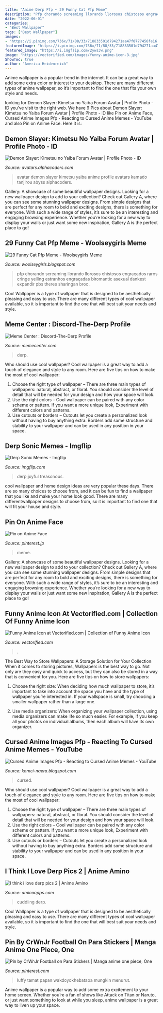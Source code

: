 ```yaml
---
title: "Anime Derp Pfp ~ 29 Funny Cat Pfp Meme"
description: "Pfp chorando screaming llorando llorosos chistosos engraçados raros cringe yelling estranhos engraçadas biromantic asexual dankest expandir pbs theres sharingan broo"
date: "2022-06-01"
categories:
- "Best Wallpaper"
tags: ["Best Wallpaper"]
images:
- "https://i.pinimg.com/736x/71/88/33/718833501d794271aa47f8777456fe16.jpg"
featuredImage: "https://i.pinimg.com/736x/71/88/33/718833501d794271aa47f8777456fe16.jpg"
featured_image: "https://i.imgflip.com/2yws3w.png"
image: "https://vectorified.com/images/funny-anime-icon-3.jpg"
ShowToc: true
author: "America Heidenreich"
---
```



Anime wallpaper is a popular trend in the internet. It can be a great way to add some extra color or interest to your desktop. There are many different types of anime wallpaper, so it’s important to find the one that fits your own style and needs.

	

		
looking for Demon Slayer: Kimetsu no Yaiba Forum Avatar | Profile Photo - ID you've visit to the right web. We have 9 Pics about Demon Slayer: Kimetsu no Yaiba Forum Avatar | Profile Photo - ID like Pin on Anime Face, Cursed Anime Images Pfp - Reacting to Cursed Anime Memes - YouTube and also Pin on Anime Face. Here it is:
		
    
## Demon Slayer: Kimetsu No Yaiba Forum Avatar | Profile Photo - ID

<img loading=lazy src="https://avatarfiles.alphacoders.com/201/201538.jpg" onerror="this.onerror=null;this.src='https://tse2.mm.bing.net/th?id=OIP.wmeqiCgtREJBL7p50QqEOwHaHa&amp;pid=15.1';" alt="Demon Slayer: Kimetsu no Yaiba Forum Avatar | Profile Photo - ID">

_Source: avatars.alphacoders.com_

>avatar demon slayer kimetsu yaiba anime profile avatars kamado tanjirou abyss alphacoders. 

	

Gallery: A showcase of some beautiful wallpaper designs.
Looking for a new wallpaper design to add to your collection? Check out Gallery A, where you can see some stunning wallpaper designs. From simple designs that are perfect for any room to bold and exciting designs, there is something for everyone. With such a wide range of styles, it’s sure to be an interesting and engaging browsing experience. Whether you’re looking for a new way to display your walls or just want some new inspiration, Gallery A is the perfect place to go!





	
	
    
## 29 Funny Cat Pfp Meme - Woolseygirls Meme

<img loading=lazy src="https://i.pinimg.com/originals/91/b5/c6/91b5c6d0a7c61b5e6ac1cc96e69a2764.jpg" onerror="this.onerror=null;this.src='https://tse2.mm.bing.net/th?id=OIP.hmqlo58ArI1_yhfk7_qbrgHaHC&amp;pid=15.1';" alt="29 Funny Cat Pfp Meme - Woolseygirls Meme">

_Source: woolseygirls.blogspot.com_

>pfp chorando screaming llorando llorosos chistosos engraçados raros cringe yelling estranhos engraçadas biromantic asexual dankest expandir pbs theres sharingan broo. 

	

Cool Wallpaper is a type of wallpaper that is designed to be aesthetically pleasing and easy to use. There are many different types of cool wallpaper available, so it is important to find the one that will best suit your needs and style.

    
## Meme Center : Discord-The-Derp Profile

<img loading=lazy src="https://img.memecdn.com/hey-look-at-my-cosplay_fb_2634689.jpg" onerror="this.onerror=null;this.src='https://tse3.mm.bing.net/th?id=OIP.fsQmZdrn1TL8CrKAGEMi0QAAAA&amp;pid=15.1';" alt="Meme Center : Discord-The-Derp Profile">

_Source: memecenter.com_

>derp. 

	

Who should use cool wallpaper?
Cool wallpaper is a great way to add a touch of elegance and style to any room. Here are five tips on how to make the most of cool wallpaper: 
1) Choose the right type of wallpaper – There are three main types of wallpapers: natural, abstract, or floral. You should consider the level of detail that will be needed for your design and how your space will look. 
2) Use the right colors – Cool wallpaper can be paired with any color scheme or pattern. If you want a more unique look, Experiment with different colors and patterns. 
3) Use cutouts or borders – Cutouts let you create a personalized look without having to buy anything extra. Borders add some structure and stability to your wallpaper and can be used in any position in your space.

    
## Derp Sonic Memes - Imgflip

<img loading=lazy src="https://i.imgflip.com/2yws3w.png" onerror="this.onerror=null;this.src='https://tse3.mm.bing.net/th?id=OIP.ZfWKmIpEqAxHC_qZSywuQwHaGn&amp;pid=15.1';" alt="Derp Sonic Memes - Imgflip">

_Source: imgflip.com_

>derp joyful treasonous. 

	

cool wallpaper and home design ideas are very popular these days. There are so many choices to choose from, and it can be fun to find a wallpaper that you like and make your home look good. There are many differentwallpaper designs to choose from, so it is important to find one that will fit your house and style.

    
## Pin On Anime Face

<img loading=lazy src="https://i.pinimg.com/originals/47/7b/6b/477b6b16f9612182336369608dc58392.jpg" onerror="this.onerror=null;this.src='https://tse3.mm.bing.net/th?id=OIP.U7YH8AnnQEFXvXKYkhgTfwHaHa&amp;pid=15.1';" alt="Pin on Anime Face">

_Source: pinterest.jp_

>meme. 

	

Gallery: A showcase of some beautiful wallpaper designs.
Looking for a new wallpaper design to add to your collection? Check out Gallery A, where you can see some stunning wallpaper designs. From simple designs that are perfect for any room to bold and exciting designs, there is something for everyone. With such a wide range of styles, it’s sure to be an interesting and engaging browsing experience. Whether you’re looking for a new way to display your walls or just want some new inspiration, Gallery A is the perfect place to go!





	
	
    
## Funny Anime Icon At Vectorified.com | Collection Of Funny Anime Icon

<img loading=lazy src="https://vectorified.com/images/funny-anime-icon-3.jpg" onerror="this.onerror=null;this.src='https://tse4.mm.bing.net/th?id=OIP.lhLB7qaRWwkavR-Q5xeRIQAAAA&amp;pid=15.1';" alt="Funny Anime Icon at Vectorified.com | Collection of Funny Anime Icon">

_Source: vectorified.com_

>. 

	

The Best Way to Store Wallpapers: A Storage Solution for Your Collection
When it comes to storing pictures, Wallpapers is the best way to go. Not only are they easy and quick to access, but they can also be stored in a way that is convenient for you. Here are five tips on how to store wallpapers:
1) Choose the right size: When deciding how much wallpaper to store, it’s important to take into account the space you have and the type of wallpaper you’re interested in. If your wallspace is small, try choosing a smaller wallpaper rather than a large one.

2) Use media organizers: When organizing your wallpaper collection, using media organizers can make life so much easier. For example, if you keep all your photos on individual albums, then each album will have its own organizer.

    
## Cursed Anime Images Pfp - Reacting To Cursed Anime Memes - YouTube

<img loading=lazy src="https://lh6.googleusercontent.com/proxy/ioVmOtt37TLWT2bxSxxZCuJpUUAa9KL-MYqOhKgwKnIjGuTY-gL5eIoOVY9NNN_CGBIvJlGM8UNeLA-NxheO8RAIXbIc--yqgGijD-8BUaRNoAhLnNXUnxv8hbtu9vxp=w1200-h630-p-k-no-nu" onerror="this.onerror=null;this.src='https://tse4.mm.bing.net/th?id=OIP.oZ6PX3VAaeMn8k6MNSZ8HwHaFo&amp;pid=15.1';" alt="Cursed Anime Images Pfp - Reacting to Cursed Anime Memes - YouTube">

_Source: komci-naera.blogspot.com_

>cursed. 

	

Who should use cool wallpaper?
Cool wallpaper is a great way to add a touch of elegance and style to any room. Here are five tips on how to make the most of cool wallpaper: 
1) Choose the right type of wallpaper – There are three main types of wallpapers: natural, abstract, or floral. You should consider the level of detail that will be needed for your design and how your space will look. 
2) Use the right colors – Cool wallpaper can be paired with any color scheme or pattern. If you want a more unique look, Experiment with different colors and patterns. 
3) Use cutouts or borders – Cutouts let you create a personalized look without having to buy anything extra. Borders add some structure and stability to your wallpaper and can be used in any position in your space.

    
## I Think I Love Derp Pics 2 | Anime Amino

<img loading=lazy src="https://pm1.narvii.com/6530/789910eb17dc8b286b8094266bb9d9f79354c017_hq.jpg" onerror="this.onerror=null;this.src='https://tse4.mm.bing.net/th?id=OIP.FXt-FGDbuvxoea4P3d3NiQHaE3&amp;pid=15.1';" alt="I think i love derp pics 2 | Anime Amino">

_Source: aminoapps.com_

>cuddling derp. 

	

Cool Wallpaper is a type of wallpaper that is designed to be aesthetically pleasing and easy to use. There are many different types of cool wallpaper available, so it is important to find the one that will best suit your needs and style.

    
## Pin By CrWnJr Football On Para Stickers | Manga Anime One Piece, One

<img loading=lazy src="https://i.pinimg.com/736x/71/88/33/718833501d794271aa47f8777456fe16.jpg" onerror="this.onerror=null;this.src='https://tse2.mm.bing.net/th?id=OIP.h97vdfUVingNpKi-rui-jAHaEF&amp;pid=15.1';" alt="Pin by CrWnJr Football on Para Stickers | Manga anime one piece, One">

_Source: pinterest.com_

>luffy tamat papan wakdoyokhebataoa mungkin menurut. 

	

Anime wallpaper is a popular way to add some extra excitement to your home screen. Whether you’re a fan of shows like Attack on Titan or Naruto, or just want something to look at while you sleep, anime wallpaper is a great way to liven up your space.

